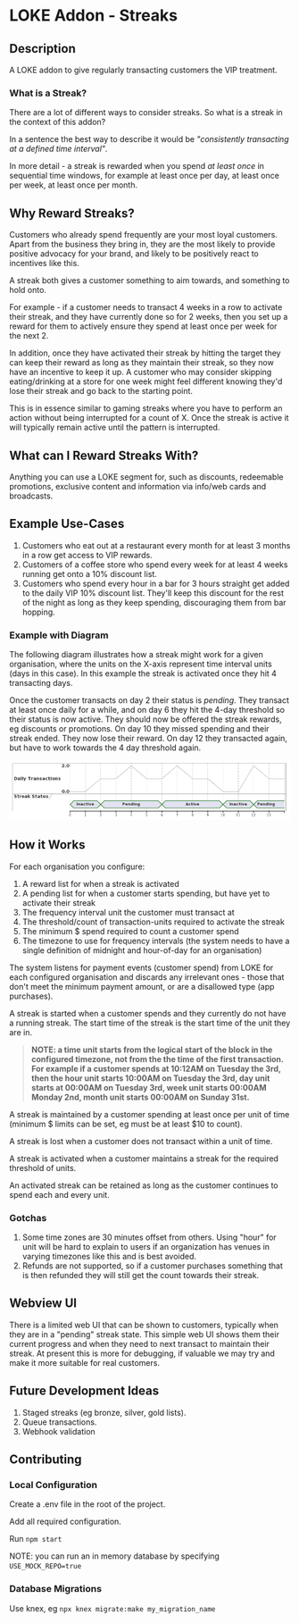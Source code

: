 # LOKE Addon - Streaks

## Description

A LOKE addon to give regularly transacting customers the VIP treatment.

### What is a Streak?

There are a lot of different ways to consider streaks. So what is a streak in the context of this addon?

In a sentence the best way to describe it would be _"consistently transacting at a defined time interval"_.

In more detail - a streak is rewarded when you spend _at least once_ in sequential time windows, for example at least once per day, at least once per week, at least once per month.

## Why Reward Streaks?

Customers who already spend frequently are your most loyal customers. Apart from the business they bring in, they are the most likely to provide positive advocacy for your brand, and likely to be positively react to incentives like this.

A streak both gives a customer something to aim towards, and something to hold onto.

For example - if a customer needs to transact 4 weeks in a row to activate their streak, and they have currently done so for 2 weeks, then you set up a reward for them to actively ensure they spend at least once per week for the next 2.

In addition, once they have activated their streak by hitting the target they can keep their reward as long as they maintain their streak, so they now have an incentive to keep it up. A customer who may consider skipping eating/drinking at a store for one week might feel different knowing they'd lose their streak and go back to the starting point.

This is in essence similar to gaming streaks where you have to perform an action without being interrupted for a count of X. Once the streak is active it will typically remain active until the pattern is interrupted.

## What can I Reward Streaks With?

Anything you can use a LOKE segment for, such as discounts, redeemable promotions, exclusive content and information via info/web cards and broadcasts.

## Example Use-Cases

1) Customers who eat out at a restaurant every month for at least 3 months in a row get access to VIP rewards.
2) Customers of a coffee store who spend every week for at least 4 weeks running get onto a 10% discount list.
3) Customers who spend every hour in a bar for 3 hours straight get added to the daily VIP 10% discount list. They'll keep this discount for the rest of the night as long as they keep spending, discouraging them from bar hopping.

### Example with Diagram

The following diagram illustrates how a streak might work for a given organisation, where the units on the X-axis represent time interval units (days in this case). In this example the streak is activated once they hit 4 transacting days.

Once the customer transacts on day 2 their status is _pending_. They transact at least once daily for a while, and on day 6 they hit the 4-day threshold so their status is now active. They should now be offered the streak rewards, eg discounts or promotions. On day 10 they missed spending and their streak ended. They now lose their reward. On day 12 they transacted again, but have to work towards the 4 day threshold again.

![5 day streak example](./timing.png)

## How it Works

For each organisation you configure:

1) A reward list for when a streak is activated
2) A pending list for when a customer starts spending, but have yet to activate their streak
3) The frequency interval unit the customer must transact at
4) The threshold/count of transaction-units required to activate the streak
5) The minimum $ spend required to count a customer spend
6) The timezone to use for frequency intervals (the system needs to have a single definition of midnight and hour-of-day for an organisation)

The system listens for payment events (customer spend) from LOKE for each configured organisation and discards any irrelevant ones - those that don't meet the minimum payment amount, or are a disallowed type (app purchases).

A streak is started when a customer spends and they currently do not have a running streak. The start time of the streak is the start time of the unit they are in.

> **NOTE: a time unit starts from the logical start of the block in the configured timezone, not from the the time of the first transaction. For example if a customer spends at 10:12AM on Tuesday the 3rd, then the hour unit starts 10:00AM on Tuesday the 3rd, day unit starts at 00:00AM on Tuesday 3rd, week unit starts 00:00AM Monday 2nd, month unit starts 00:00AM on Sunday 31st.**

A streak is maintained by a customer spending at least once per unit of time (minimum $ limits can be set, eg must be at least $10 to count).

A streak is lost when a customer does not transact within a unit of time.

A streak is activated when a customer maintains a streak for the required threshold of units.

An activated streak can be retained as long as the customer continues to spend each and every unit.

### Gotchas

1) Some time zones are 30 minutes offset from others. Using "hour" for unit will be hard to explain to users if an organization has venues in varying timezones like this and is best avoided.
2) Refunds are not supported, so if a customer purchases something that is then refunded they will still get the count towards their streak.

## Webview UI

There is a limited web UI that can be shown to customers, typically when they are in a "pending" streak state. This simple web UI shows them their current progress and when they need to next transact to maintain their streak. At present this is more for debugging, if valuable we may try and make it more suitable for real customers.

## Future Development Ideas

1. Staged streaks (eg bronze, silver, gold lists).
2. Queue transactions.
3. Webhook validation

## Contributing

### Local Configuration

Create a .env file in the root of the project.

Add all required configuration.

Run `npm start`

NOTE: you can run an in memory database by specifying `USE_MOCK_REPO=true`

### Database Migrations

Use knex, eg `npx knex migrate:make my_migration_name`
